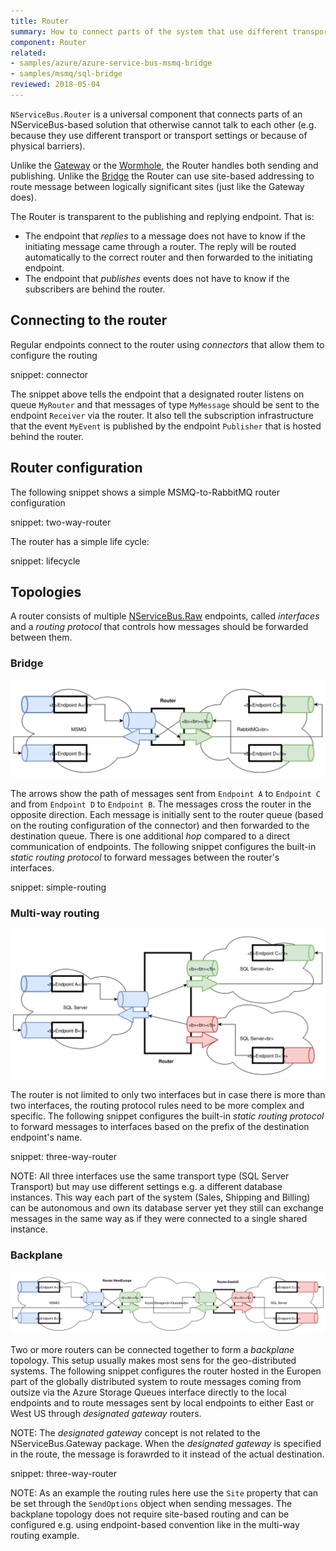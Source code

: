```yaml
---
title: Router
summary: How to connect parts of the system that use different transports 
component: Router
related:
- samples/azure/azure-service-bus-msmq-bridge
- samples/msmq/sql-bridge
reviewed: 2018-05-04
---
```


`NServiceBus.Router` is a universal component that connects parts of an NServiceBus-based solution that otherwise cannot talk to each other (e.g. because they use different transport or transport settings or because of physical barriers). 

Unlike the [Gateway](/nservicebus/gateway/) or the [Wormhole](/nservicebus/wormhole/), the Router handles both sending and publishing. Unlike the [Bridge](/nservicebus/bridge/) the Router can use site-based addressing to route message between logically significant sites (just like the Gateway does).

The Router is transparent to the publishing and replying endpoint. That is:

 * The endpoint that *replies* to a message does not have to know if the initiating message came through a router. The reply will be routed automatically to the correct router and then forwarded to the initiating endpoint.
 * The endpoint that *publishes* events does not have to know if the subscribers are behind the router.


## Connecting to the router

Regular endpoints connect to the router using *connectors* that allow them to configure the routing

snippet: connector

The snippet above tells the endpoint that a designated router listens on queue `MyRouter` and that messages of type `MyMessage` should be sent to the endpoint `Receiver` via the router. It also tell the subscription infrastructure that the event `MyEvent` is published by the endpoint `Publisher` that is hosted behind the router.


## Router configuration

The following snippet shows a simple MSMQ-to-RabbitMQ router configuration

snippet: two-way-router

The router has a simple life cycle:

snippet: lifecycle


## Topologies

A router consists of multiple [NServiceBus.Raw](/nservicebus/rawmessaging/) endpoints, called *interfaces* and a *routing protocol* that controls how messages should be forwarded between them.


### Bridge

![Bridge](bridge.svg)

The arrows show the path of messages sent from `Endpoint A` to `Endpoint C` and from `Endpoint D` to `Endpoint B`. The messages cross the router in the opposite direction. Each message is initially sent to the router queue (based on the routing configuration of the connector) and then forwarded to the destination queue. There is one additional *hop* compared to a direct communication of endpoints. The following snippet configures the built-in *static routing protocol* to forward messages between the router's interfaces.

snippet: simple-routing


### Multi-way routing

![Multi-way](multi-way.svg)

The router is not limited to only two interfaces but in case there is more than two interfaces, the routing protocol rules need to be more complex and specific. The following snippet configures the built-in *static routing protocol* to forward messages to interfaces based on the prefix of the destination endpoint's name.

snippet: three-way-router

NOTE: All three interfaces use the same transport type (SQL Server Transport) but may use different settings e.g. a different database instances. This way each part of the system (Sales, Shipping and Billing) can be autonomous and own its database server yet they still can exchange messages in the same way as if they were connected to a single shared instance.


### Backplane

![Backplane](backplane.svg)

Two or more routers can be connected together to form a _backplane_ topology. This setup usually makes most sens for the geo-distributed systems. The following snippet configures the router hosted in the Europen part of the globally distributed system to route messages coming from outsize via the Azure Storage Queues interface directly to the local endpoints and to route messages sent by local endpoints to either East or West US through *designated gateway* routers.

NOTE: The *designated gateway* concept is not related to the NServiceBus.Gateway package. When the *designated gateway* is specified in the route, the message is forawrded to it instead of the actual destination.

snippet: three-way-router

NOTE: As an example the routing rules here use the `Site` property that can be set through the `SendOptions` object when sending messages. The backplane topology does not require site-based routing and can be configured e.g. using endpoint-based convention like in the multi-way routing example.